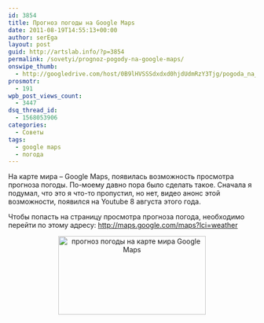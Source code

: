 ```yaml
---
id: 3854
title: Прогноз погоды на Google Maps
date: 2011-08-19T14:55:13+00:00
author: serEga
layout: post
guid: http://artslab.info/?p=3854
permalink: /sovetyi/prognoz-pogody-na-google-maps/
onswipe_thumb:
  - http://googledrive.com/host/0B9lHVSSSdxdxd0hjdUdmRzY3Tjg/pogoda_na_google_maps.jpg
prosmotr:
  - 191
wpb_post_views_count:
  - 3447
dsq_thread_id:
  - 1568053906
categories:
  - Советы
tags:
  - google maps
  - погода
---
```

<center>
</center>

На карте мира &#8211; Google Maps, появилась возможность просмотра прогноза погоды. По-моему давно пора было сделать такое. Сначала я подумал, что это я что-то пропустил, но нет, видео анонс этой возможности, появился на Youtube 8 августа этого года.

Чтобы попасть на страницу просмотра прогноза погода, необходимо перейти по этому адресу: <http://maps.google.com/maps?lci=weather>

<center>
  <a href="http://googledrive.com/host/0B9lHVSSSdxdxd0hjdUdmRzY3Tjg/pogoda_na_google_maps.jpg"><img src="http://googledrive.com/host/0B9lHVSSSdxdxd0hjdUdmRzY3Tjg/pogoda_na_google_maps-300x160.jpg" alt="прогноз погоды на карте мира Google Maps" title="pogoda_na_google_maps" width="300" height="160" class="alignnone size-medium wp-image-3855" /></a>
</center>